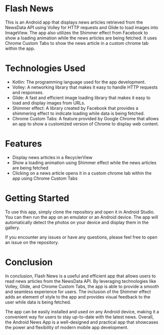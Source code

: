 # Flash News
This is an Android app that displays news articles retrieved from the NewsData API using Volley for HTTP requests and Glide to load images into ImageView. The app also utilizes the Shimmer effect from Facebook to show a loading animation while the news articles are being fetched. It uses Chrome Custom Tabs to show the news article in a custom chrome tab within the app.

# Technologies Used
* Kotlin: The programming language used for the app development.  
* Volley: A networking library that makes it easy to handle HTTP requests and responses.  
* Glide: A fast and efficient image loading library that makes it easy to load and display images from URLs.  
* Shimmer effect: A library created by Facebook that provides a shimmering effect to indicate loading while data is being fetched.   
* Chrome Custom Tabs: A feature provided by Google Chrome that allows an app to show a customized version of Chrome to display web content.  
# Features
* Display news articles in a RecyclerView  
* Show a loading animation using Shimmer effect while the news articles are being fetched  
* Clicking on a news article opens it in a custom chrome tab within the app using Chrome Custom Tabs  

# Getting Started
To use this app, simply clone the repository and open it in Android Studio. You can then run the app on an emulator or an Android device. The app will automatically detect the photos on your device and display them in the gallery.

If you encounter any issues or have any questions, please feel free to open an issue on the repository.

# Conclusion
In conclusion, Flash News is a useful and efficient app that allows users to read news articles from the NewsData API. By leveraging technologies like Volley, Glide, and Chrome Custom Tabs, the app is able to provide a smooth and seamless experience for users. The inclusion of the Shimmer effect adds an element of style to the app and provides visual feedback to the user while data is being fetched.  

The app can be easily installed and used on any Android device, making it a convenient way for users to stay up-to-date with the latest news. Overall, the Android News App is a well-designed and practical app that showcases the power and flexibility of modern mobile app development.
